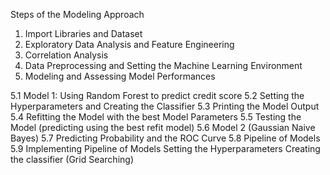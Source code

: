 Steps of the Modeling Approach
1.	Import Libraries and Dataset
2.	Exploratory Data Analysis and Feature Engineering
3.	Correlation Analysis
4.	Data Preprocessing and Setting the Machine Learning Environment
5.	Modeling and Assessing Model Performances

  5.1 Model 1: Using Random Forest to predict credit score
  5.2 Setting the Hyperparameters and Creating the Classifier
  5.3 Printing the Model Output
  5.4 Refitting the Model with the best Model Parameters
  5.5 Testing the Model (predicting using the best refit model)
  5.6 Model 2 (Gaussian Naive Bayes)
  5.7 Predicting Probability and the ROC Curve
  5.8 Pipeline of Models
  5.9 Implementing Pipeline of Models
    Setting the Hyperparameters
    Creating the classifier (Grid Searching)
